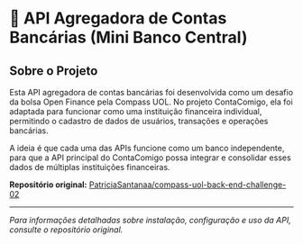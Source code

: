 # 🏦 API Agregadora de Contas Bancárias (Mini Banco Central)

## Sobre o Projeto

Esta API agregadora de contas bancárias foi desenvolvida como um desafio da bolsa Open Finance pela Compass UOL. No projeto ContaComigo, ela foi adaptada para funcionar como uma instituição financeira individual, permitindo o cadastro de dados de usuários, transações e operações bancárias.

A ideia é que cada uma das APIs funcione como um banco independente, para que a API principal do ContaComigo possa integrar e consolidar esses dados de múltiplas instituições financeiras.

**Repositório original:** [PatriciaSantanaa/compass-uol-back-end-challenge-02](https://github.com/PatriciaSantanaa/compass-uol-back-end-challenge-02)

---

*Para informações detalhadas sobre instalação, configuração e uso da API, consulte o repositório original.*
